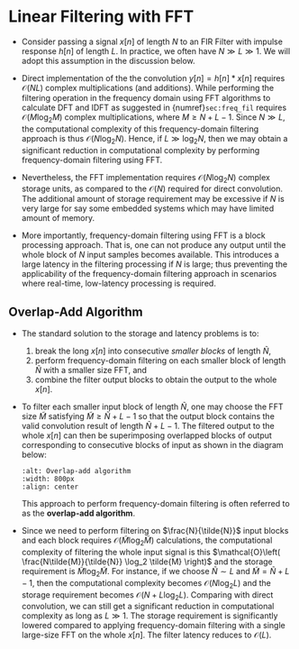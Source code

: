 # Linear Filtering with FFT

* Consider passing a signal $x[n]$ of length $N$ to an FIR Filter with
  impulse response $h[n]$ of length $L$. In practice, we often have $N
  \gg L \gg 1$. We will adopt this assumption in the discussion below.

* Direct implementation of the the convolution $y[n] = h[n]*x[n]$
  requires $\mathcal{O}(NL)$ complex multiplications (and
  additions). While performing the filtering operation in the
  frequency domain using FFT algorithms to calculate DFT and IDFT as
  suggested in {numref}`sec:freq_fil` requires $\mathcal{O}(M\log_2
  M)$ complex multiplications, where $M \geq N+L-1$. Since $N \gg L$,
  the computational complexity of this frequency-domain filtering
  approach is thus $\mathcal{O}(N\log_2 N)$. Hence, if $L \gg \log_2
  N$, then we may obtain a significant reduction in computational
  complexity by performing frequency-domain filtering using FFT.

* Nevertheless, the FFT implementation requires $\mathcal{O}(N\log_2
  N)$ complex storage units, as compared to the $\mathcal{O}(N)$
  required for direct convolution. The additional amount of storage
  requirement may be excessive if $N$ is very large for say some
  embedded systems which may have limited amount of memory.

* More importantly, frequency-domain filtering using FFT is a block
  processing approach. That is, one can not produce any output until
  the whole block of $N$ input samples becomes available. This
  introduces a large latency in the filtering processing if $N$ is
  large; thus preventing the applicability of the frequency-domain
  filtering approach in scenarios where real-time, low-latency
  processing is required.

## Overlap-Add Algorithm
* The standard solution to the storage and latency problems is to:
  1. break the long $x[n]$ into consecutive *smaller blocks* of length
     $\tilde{N}$,
  2. perform frequency-domain filtering on each smaller block of
     length $\tilde{N}$ with a smaller size FFT, and
  3. combine the filter output blocks to obtain the output to the
     whole $x[n]$.

* To filter each smaller input block of length $\tilde{N}$, one may
  choose the FFT size $\tilde{M}$ satisfying $\tilde{M} \geq
  \tilde{N} + L -1$ so that the output block contains the valid
  convolution result of length $\tilde{N} + L -1$. The filtered output
  to the whole $x[n]$ can then be superimposing overlapped blocks of
  output corresponding to consecutive blocks of input as shown in the
  diagram below:
  ```{image} ../figs/ola.jpg
  :alt: Overlap-add algorithm 
  :width: 800px
  :align: center
  ```
  This approach to perform frequency-domain filtering is often
  referred to as the **overlap-add algorithm**.

* Since we need to perform filtering on $\frac{N}{\tilde{N}}$ input
  blocks and each block requires $\mathcal{O}(\tilde{M} \log_2
  \tilde{M})$ calculations, the computational complexity of filtering
  the whole input signal is this $\mathcal{O}\left(
  \frac{N\tilde{M}}{\tilde{N}} \log_2 \tilde{M} \right)$ and the
  storage requirement is $\tilde{M} \log_2 \tilde{M}$. For instance,
  if we choose $\tilde{N} \sim L$ and $\tilde{M} = \tilde{N}+L-1$,
  then the computational complexity becomes $\mathcal{O}(N\log_2 L)$
  and the storage requirement becomes $\mathcal{O}(N+ L\log_2
  L)$. Comparing with direct convolution, we can still get a
  significant reduction in computational complexity as long as $L \gg
  1$. The storage requirement is significantly lowered compared to
  applying frequency-domain filtering with a single large-size FFT on
  the whole $x[n]$. The filter latency reduces to $\mathcal{O}(L)$. 
  
  

